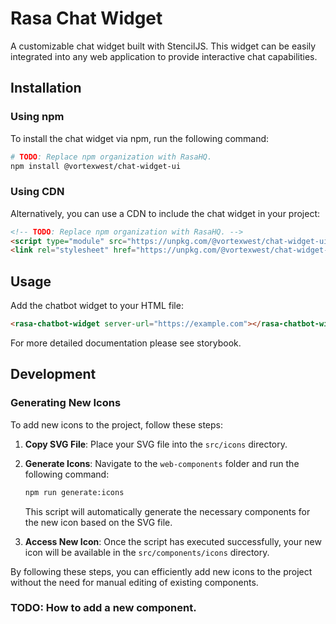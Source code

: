 # Rasa Chat Widget

A customizable chat widget built with StencilJS. This widget can be easily integrated into any web application to provide interactive chat capabilities.

## Installation

### Using npm

To install the chat widget via npm, run the following command:

```bash
# TODO: Replace npm organization with RasaHQ.
npm install @vortexwest/chat-widget-ui
```

### Using CDN

Alternatively, you can use a CDN to include the chat widget in your project:

```html
<!-- TODO: Replace npm organization with RasaHQ. -->
<script type="module" src="https://unpkg.com/@vortexwest/chat-widget-ui/dist/rasa-chatwigdet/rasa-chatwigdet.esm.js"></script>
<link rel="stylesheet" href="https://unpkg.com/@vortexwest/chat-widget-ui/dist/rasa-chatwigdet/rasa-chatwigdet.css" />
```

## Usage

Add the chatbot widget to your HTML file:

```html
<rasa-chatbot-widget server-url="https://example.com"></rasa-chatbot-widget>
```

For more detailed documentation please see storybook.

## Development

### Generating New Icons

To add new icons to the project, follow these steps:

1. **Copy SVG File**: Place your SVG file into the `src/icons` directory.

2. **Generate Icons**: Navigate to the `web-components` folder and run the following command:

   ```bash
   npm run generate:icons
   ```

   This script will automatically generate the necessary components for the new icon based on the SVG file.

3. **Access New Icon**: Once the script has executed successfully, your new icon will be available in the `src/components/icons` directory.

By following these steps, you can efficiently add new icons to the project without the need for manual editing of existing components.

### TODO: How to add a new component.
